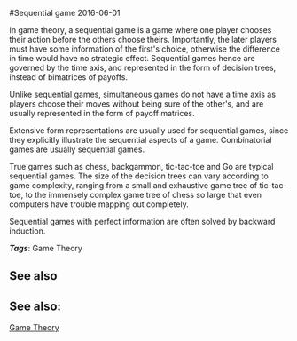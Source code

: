 
#Sequential game
2016-06-01

In game theory, a sequential game is a game where one player chooses their action before the others choose theirs. Importantly, the later players must have some information of the first's choice, otherwise the difference in time would have no strategic effect. Sequential games hence are governed by the time axis, and represented in the form of decision trees, instead of bimatrices of payoffs.

Unlike sequential games, simultaneous games do not have a time axis as players choose their moves without being sure of the other's, and are usually represented in the form of payoff matrices.

Extensive form representations are usually used for sequential games, since they explicitly illustrate the sequential aspects of a game. Combinatorial games are usually sequential games.

True games such as chess, backgammon, tic-tac-toe and Go are typical sequential games. The size of the decision trees can vary according to game complexity, ranging from a small and exhaustive game tree of tic-tac-toe, to the immensely complex game tree of chess so large that even computers have trouble mapping out completely.

Sequential games with perfect information are often solved by backward induction.

***Tags***: Game Theory

## See also
## See also:
[Game Theory](/game_theory)

